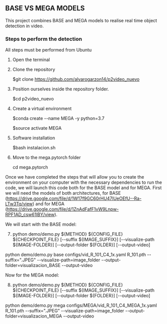 ## **BASE VS MEGA MODELS**
This project combines BASE and MEGA models to realise real time object detection in video.
 
### **Steps to perform the detection** 
All steps must be performed from Ubuntu
 
1. Open the terminal
2. Clone the repository
   
   $git clone https://github.com/alvarogarzon14/p2video_nuevo
4. Position ourselves inside the repository folder.
   
   $cd p2video_nuevo
6. Create a virtual environment
   
   $conda create --name MEGA -y python=3.7
   
   $source activate MEGA
9. Software installation
    
   $bash instalacion.sh
11. Move to the mega.pytorch folder

    cd mega.pytorch
   
Once we have completed the steps that will allow you to create the environment on your computer with the necessary dependencies to run the code, we will launch this code both for the BASE model and for MEGA. First we will need the models of both architectures, for BASE (https://drive.google.com/file/d/1W17f9GC60rHU47lUeOEfU--Ra-LTw3Tq/view) and for MEGA (https://drive.google.com/file/d/1ZnAdFafF1vW9Lnpw-RPF1AD_csw61lBY/view).
 
We will start with the BASE model:

7. python demo/demo.py ${METHOD} ${CONFIG_FILE} ${CHECKPOINT_FILE} [--suffix ${IMAGE_SUFFIX}] [--visualize-path ${IMAGE-FOLDER}] [--output-folder ${FOLDER}] [--output-video]

python demo/demo.py base configs/vid_R_101_C4_1x.yaml R_101.pth --suffix=".JPEG" --visualize-path=image_folder --output-folder=visualizacion_BASE --output-video

Now for the MEGA model:

8. python demo/demo.py ${METHOD} ${CONFIG_FILE} ${CHECKPOINT_FILE} [--suffix ${IMAGE_SUFFIX}] [--visualize-path ${IMAGE-FOLDER}] [--output-folder ${FOLDER}] [--output-video]

python demo/demo.py mega configs/MEGA/vid_R_101_C4_MEGA_1x.yaml R_101.pth --suffix=".JPEG" --visualize-path=image_folder --output-folder=visualizacion_MEGA --output-video
